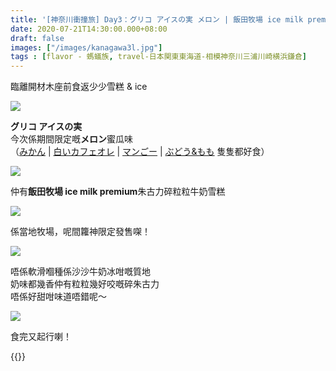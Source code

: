 ```yaml
---
title: '[神奈川衝撞旅] Day3：グリコ アイスの実 メロン | 飯田牧場 ice milk premium'
date: 2020-07-21T14:30:00.000+08:00
draft: false
images: ["/images/kanagawa3l.jpg"]
tags : [flavor - 螞蟻族, travel-日本関東東海道-相模神奈川三浦川崎横浜鎌倉]
---
```


臨離開材木座前食返少少雪糕 & ice   

![](/images/kanagawa3l1.jpg)

**グリコ アイスの実**  
今次係期間限定嘅**メロン**蜜瓜味   
（[みかん](https://hidie.net/kojkmi4d/) | [白いカフェオレ](https://hidie.net/kojkmi5g/) | [マンごー](https://hidie.net/osaka3/) | [ぶどう&もも](https://hidie.net/hokkaido5/) 隻隻都好食）

![](/images/kanagawa3l.jpg)

仲有**飯田牧場 ice milk premium**朱古力碎粒粒牛奶雪糕   

![](/images/kanagawa3l2.jpg)

係當地牧場，呢間籮神限定發售㗎！ 

![](/images/kanagawa3l3.jpg)

唔係軟滑嗰種係沙沙牛奶冰咁嘅質地  
奶味都幾香仲有粒粒幾好咬嘅碎朱古力  
唔係好甜咁味道唔錯呢～

![](/images/kanagawa3l4.jpg)

食完又起行喇！


{{<kanagawa>}}
